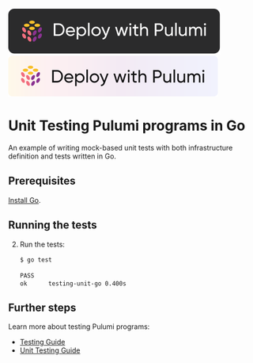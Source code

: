 [![Deploy](../.buttons/deploy-with-pulumi-dark.svg)](https://app.pulumi.com/new?template=https://github.com/pulumi/examples/blob/master/testing-unit-go/README.md#gh-light-mode-only)
[![Deploy](../.buttons/deploy-with-pulumi-light.svg)](https://app.pulumi.com/new?template=https://github.com/pulumi/examples/blob/master/testing-unit-go/README.md#gh-dark-mode-only)

# Unit Testing Pulumi programs in Go

An example of writing mock-based unit tests with both infrastructure definition and tests written in Go.

## Prerequisites

[Install Go](https://golang.org/doc/install).

## Running the tests

2.  Run the tests:

    ```
    $ go test

    PASS
    ok  	testing-unit-go	0.400s
    ```

## Further steps

Learn more about testing Pulumi programs:

- [Testing Guide](https://www.pulumi.com/docs/guides/testing/)
- [Unit Testing Guide](https://www.pulumi.com/docs/guides/testing/unit/)

